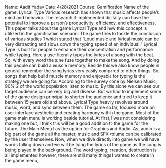 Name: Aadit Yadav
Date: 4/28/2021
Course: Gamification
Name of the game: Lyrical Type
Various research has shown that music affects people’s mind and behavior. The research if implemented digitally can have the potential to improve a person’s productivity, efficiency, and effectiveness. This paper talks about the game Lyrical Type and how this concept is utilized in the gamification scenario. The game tries to tackle the conclusion of various studies 1 which stated that “Loud music and lyrical music can be very distracting and slows down the typing speed of an individual.” Lyrical Type is built for people to enhance their concentration and performance while typing. Here a user literally types the lyrics of a song with the beat.  So, with every word the tune fuse together to make the song. And by doing this people can build a muscle memory. Beside this we also know people in general remember the song lyrics very easily compared to other things. So, songs that help build muscle memory and enjoyable for typing is the strategy we are going for.
 According to the survey done by Nielsen Music, 90% 2 of the world population listen to music. By this alone we can see our target audience can be very big and diverse. But we had to implement some of the game design principal to shorter the audience and tried to keep it between 15 years old and above.
Lyrical Type heavily revolves around music, word, and sync between them. The game so far, focused more on user interface aesthetic and creating harmony within the game. Most of the game main menu is working beside tutorial. At first, I was not considering making one but, I think this will be a good addition to the game for the future. The Main Menu has the option for Graphics and Audio. As, audio is a big part of the game all the master, music and SFX volume can be calibrated by the user themselves. Now, when we dive directly into game we will have words falling down and we will be tying the lyrics of the game as the song is being played in the back ground. The word typing, creation, destruction is all implemented however, there are still many things I wanted to create in the game menu,

